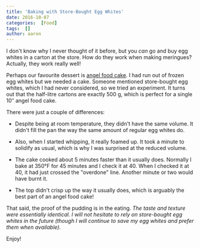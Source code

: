 ```yaml
---
title: 'Baking with Store-Bought Egg Whites'
date: 2016-10-07
categories:  [Food]
tags:  []
author: aaron
---
```


I don't know why I never thought of it before, but you *can* go and buy egg whites in a carton at the store. How do they work when making meringues? Actually, they work really well!

<!--more-->

Perhaps our favourite dessert is [angel food cake](../recipes-pizza-brioche-and-angel-food). I had run out of frozen egg whites but we needed a cake. Someone mentioned store-bought egg whites, which I had never considered, so we tried an experiment. It turns out that the half-litre cartons are exactly 500 g, which is perfect for a single 10&Prime; angel food cake.

There were just a couple of differences:

* Despite being at room temperature, they didn't have the same volume. It didn't fill the pan the way the same amount of regular egg whites do.

* Also, when I started whipping, it really foamed up. It took a minute to solidify as usual, which is why I was surprised at the reduced volume.

* The cake cooked about 5 minutes faster than it usually does. Normally I bake at 350&deg;F for 45 minutes and I check it at 40. When I checked it at 40, it had just crossed the "overdone" line. Another minute or two would have burnt it.

* The top didn't crisp up the way it usually does, which is arguably the best part of an angel food cake!

That said, the proof of the pudding is in the eating. *The taste and texture were essentially identical. I will not hesitate to rely on store-bought egg whites in the future (though I will continue to save my egg whites and prefer them when available).*

Enjoy!
